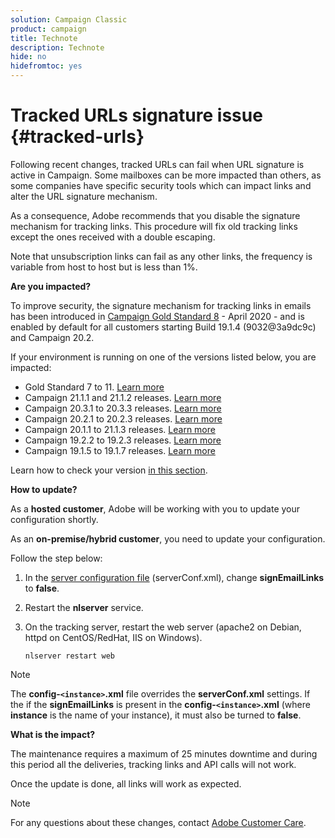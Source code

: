 ```yaml
---
solution: Campaign Classic
product: campaign
title: Technote
description: Technote
hide: no
hidefromtoc: yes
---
```

# Tracked URLs signature issue {#tracked-urls}

Following recent changes, tracked URLs can fail when URL signature is active in Campaign. Some mailboxes can be more impacted than others, as some companies have specific security tools which can impact links and alter the URL signature mechanism.

As a consequence, Adobe recommends that you disable the signature mechanism for tracking links. This procedure will fix old tracking links except the ones received with a double escaping.

Note that unsubscription links can fail as any other links, the frequency is variable from host to host but is less than 1%.

**Are you impacted?**

To improve security, the signature mechanism for tracking links in emails has been introduced in [Campaign Gold Standard 8](../rn/using/gold-standard.md#gs8) - April 2020 - and is enabled by default for all customers starting Build 19.1.4 (9032@3a9dc9c) and Campaign 20.2.

If your environment is running on one of the versions listed below, you are impacted:

* Gold Standard 7 to 11. [Learn more](../rn/using/gold-standard.md)
* Campaign 21.1.1 and 21.1.2 releases. [Learn more](../rn/using/latest-release.md)
* Campaign 20.3.1 to 20.3.3 releases. [Learn more](../rn/using/release--20-3.md)
* Campaign 20.2.1 to 20.2.3 releases. [Learn more](../rn/using/release--20-2.md)
* Campaign 20.1.1 to 21.1.3 releases. [Learn more](../rn/using/release--20-1.md)
* Campaign 19.2.2 to 19.2.3 releases. [Learn more](../rn/using/release--19-2.md)
* Campaign 19.1.5 to 19.1.7 releases. [Learn more](../rn/using/release--19-1.md)

Learn how to check your version [in this section](../platform/using/launching-adobe-campaign.md#getting-your-campaign-version).

**How to update?**

As a **hosted customer**, Adobe will be working with you to update your configuration shortly.

As an **on-premise/hybrid customer**, you need to update your configuration.

Follow the step below:

1. In the [server configuration file](../installation/using/the-server-configuration-file.md) (serverConf.xml), change **signEmailLinks** to **false**.
1. Restart the **nlserver** service.
1. On the tracking server, restart the web server (apache2 on Debian, httpd on CentOS/RedHat, IIS on Windows).

    ```
    nlserver restart web
    ```

>[!NOTE]
>
>The **config-`<instance>`.xml** file overrides the **serverConf.xml** settings. If the  if the **signEmailLinks** is present in the  **config-`<instance>`.xml** (where **instance** is the name of your instance), it must also be turned to **false**.
>

**What is the impact?**

The maintenance requires a maximum of 25 minutes downtime and during this period all the deliveries, tracking links and API calls will not work.

Once the update is done, all links will work as expected.

>[!NOTE]
>
>For any questions about these changes, contact [Adobe Customer Care](https://helpx.adobe.com/enterprise/admin-guide.html/enterprise/using/support-for-experience-cloud.ug.html).
>
